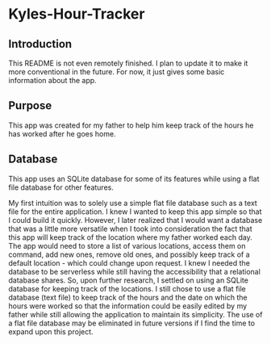 # Kyles-Hour-Tracker

<h2>Introduction</h2>
This README is not even remotely finished. I plan to update it to make it more conventional in the future. For now, it just gives some basic information about the app.

<h2>Purpose</h2>
This app was created for my father to help him keep track of the hours he has worked after he goes home.

<h2>Database</h2>
This app uses an SQLite database for some of its features while using a flat file database for other features.




My first intuition was to solely use a simple flat file database such as a text file for the entire application. I knew I wanted to keep this app simple so that I could build it quickly. However, I later realized that I would want a database that was a little more versatile when I took into consideration the fact that this app will keep track of the location where my father worked each day. The app would need to store a list of various locations, access them on command, add new ones, remove old ones, and possibly keep track of a default location - which could change upon request. I knew I needed the database to be serverless while still having the accessibility that a relational database shares. So, upon further research, I settled on using an SQLite database for keeping track of the locations. I still chose to use a flat file database (text file) to keep track of the hours and the date on which the hours were worked so that the information could be easily edited by my father while still allowing the application to maintain its simplicity. The use of a flat file database may be eliminated in future versions if I find the time to expand upon this project.
